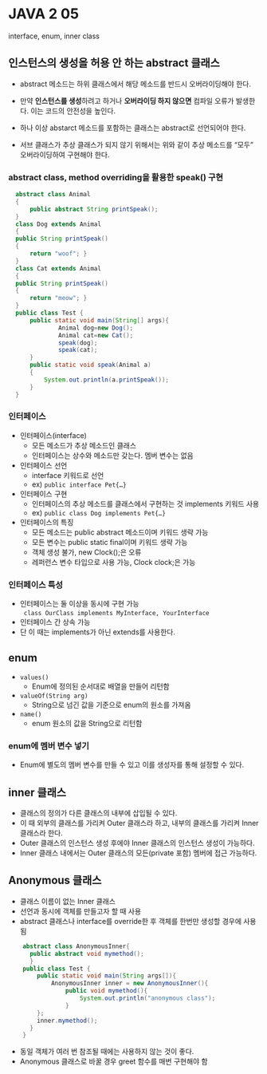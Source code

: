 # JAVA 2 05
interface, enum, inner class

## 인스턴스의 생성을 허용 안 하는 abstract 클래스
- abstract 메소드는 하위 클래스에서 해당 메소드를 반드시 오버라이딩해야 한다.
- 만약 **인스턴스를 생성**하려고 하거나 **오버라이딩 하지 않으면** 컴파일 오류가 발생한다. 이는 코드의 안전성을 높인다.
- 하나 이상 abstarct 메소드를 포함하는 클래스는 abstract로 선언되어야 한다.

- 서브 클래스가 추상 클래스가 되지 않기 위해서는 위와 같이 추상 메소드를 “모두” 오버라이딩하여 구현해야 한다.


### abstract class, method overriding을 활용한 speak() 구현
``` java
  abstract class Animal 
  {
      public abstract String printSpeak(); 
  }
  class Dog extends Animal 
  {
  public String printSpeak() 
  {
      return "woof"; }
  }
  class Cat extends Animal 
  {
  public String printSpeak() 
  {
      return "meow"; }
  }
  public class Test {
      public static void main(String[] args){ 
              Animal dog=new Dog();
              Animal cat=new Cat(); 
              speak(dog);
              speak(cat); 
      }
      public static void speak(Animal a) 
      {
          System.out.println(a.printSpeak()); 
      }
  }

```

### 인터페이스
- 인터페이스(interface)
  - 모든 메소드가 추상 메소드인 클래스
  - 인터페이스는 상수와 메소드만 갖는다. 멤버 변수는 없음
- 인터페이스 선언
  - interface 키워드로 선언
  - ex) ```public interface Pet{…}```
- 인터페이스 구현
  - 인터페이스의 추상 메소드를 클래스에서 구현하는 것 implements 키워드 사용   
  - ex) ```public class Dog implements Pet{…}```
- 인터페이스의 특징
  - 모든 메소드는 public abstract 메소드이며 키워드 생략 가능 
  - 모든 변수는 public static final이며 키워드 생략 가능
  - 객체 생성 불가, new Clock();은 오류
  - 레퍼런스 변수 타입으로 사용 가능, Clock clock;은 가능

### 인터페이스 특성
- 인터페이스는 둘 이상을 동시에 구현 가능  
``` class OurClass implements MyInterface, YourInterface```
- 인터페이스 간 상속 가능
- 단 이 때는 implements가 아닌 extends를 사용한다.

## enum

- ```values()```
  - Enum에 정의된 순서대로 배열을 만들어 리턴함
- ```valueOf(String arg)```
  - String으로 넘긴 값을 기준으로 enum의 원소를 가져옴
- ```name()```
  - enum 원소의 값을 String으로 리턴함

### enum에 멤버 변수 넣기
- Enum에 별도의 멤버 변수를 만들 수 있고 이를 생성자를 통해 설정할 수 있다.

## inner 클래스
- 클래스의 정의가 다른 클래스의 내부에 삽입될 수 있다. 
- 이 때 외부의 클래스를 가리켜 Outer 클래스라 하고, 내부의 클래스를 가리켜 Inner 클래스라 한다. 
- Outer 클래스의 인스턴스 생성 후에야 Inner 클래스의 인스턴스 생성이 가능하다.
- Inner 클래스 내에서는 Outer 클래스의 모든(private 포함) 멤버에 접근 가능하다.

## Anonymous 클래스
- 클래스 이름이 없는 Inner 클래스
- 선언과 동시에 객체를 만들고자 할 때 사용
- abstract 클래스나 interface를 override한 후 객체를 한번만 생성할 경우에 사용됨

```java
    abstract class AnonymousInner{ 
      public abstract void mymethod();
      }
    public class Test {
        public static void main(String args[]){
            AnonymousInner inner = new AnonymousInner(){
                public void mymethod(){
                    System.out.println("anonymous class"); 
                }
        };
        inner.mymethod(); 
      }
    }

```

- 동일 객체가 여러 번 참조될 때에는 사용하지 않는 것이 좋다.
- Anonymous 클래스로 바꿀 경우 greet 함수를 매번 구현해야 함